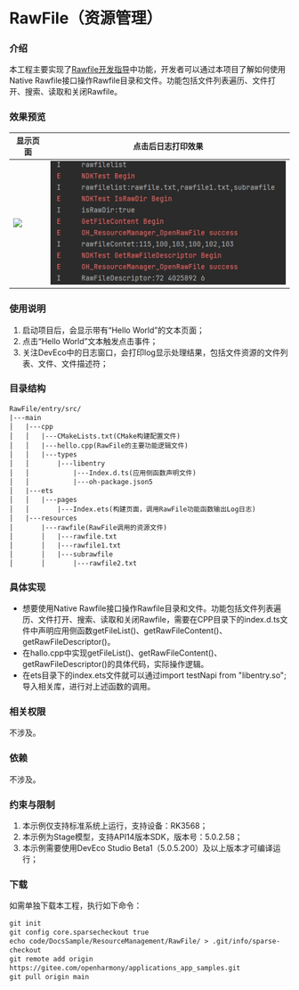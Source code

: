 # RawFile（资源管理）

### 介绍

本工程主要实现了[Rawfile开发指导](https://docs.openharmony.cn/pages/v5.0/zh-cn/application-dev/napi/rawfile-guidelines.md)中功能，开发者可以通过本项目了解如何使用Native Rawfile接口操作Rawfile目录和文件。功能包括文件列表遍历、文件打开、搜索、读取和关闭Rawfile。

### 效果预览

| 显示页面                                                     | 点击后日志打印效果                              |
| ------------------------------------------------------------ | ----------------------------------------------- |
| ![](screenshots/index.png) | ![](screenshots/log.png) |

### 使用说明

1. 启动项目后，会显示带有“Hello World”的文本页面；
2. 点击“Hello World”文本触发点击事件；
3. 关注DevEco中的日志窗口，会打印log显示处理结果，包括文件资源的文件列表、文件、文件描述符；

### 目录结构

```
RawFile/entry/src/
|---main
│   |---cpp
│   │   |---CMakeLists.txt(CMake构建配置文件)
│   │   |---hello.cpp(RawFile的主要功能逻辑文件)
│   │   |---types
│   │       |---libentry
│   │           |---Index.d.ts(应用侧函数声明文件)
│   │           |---oh-package.json5
│   |---ets
│   │   |---pages
│   │       |---Index.ets(构建页面，调用RawFile功能函数输出Log日志)
│   |---resources
│       |---rawfile(RawFile调用的资源文件)
│       │   |---rawfile.txt
│       │   |---rawfile1.txt
│       │   |---subrawfile
│       │       |---rawfile2.txt
```

### 具体实现

- 想要使用Native Rawfile接口操作Rawfile目录和文件。功能包括文件列表遍历、文件打开、搜索、读取和关闭Rawfile，需要在CPP目录下的index.d.ts文件中声明应用侧函数getFileList()、getRawFileContent()、getRawFileDescriptor()。
- 在hallo.cpp中实现getFileList()、getRawFileContent()、getRawFileDescriptor()的具体代码，实际操作逻辑。
- 在ets目录下的index.ets文件就可以通过import testNapi from "libentry.so";导入相关库，进行对上述函数的调用。

### 相关权限

不涉及。

### 依赖

不涉及。

### 约束与限制

1. 本示例仅支持标准系统上运行，支持设备：RK3568；
2. 本示例为Stage模型，支持API14版本SDK，版本号：5.0.2.58；
3. 本示例需要使用DevEco Studio Beta1（5.0.5.200）及以上版本才可编译运行；

### 下载

如需单独下载本工程，执行如下命令：

```
git init
git config core.sparsecheckout true
echo code/DocsSample/ResourceManagement/RawFile/ > .git/info/sparse-checkout
git remote add origin https://gitee.com/openharmony/applications_app_samples.git
git pull origin main
```